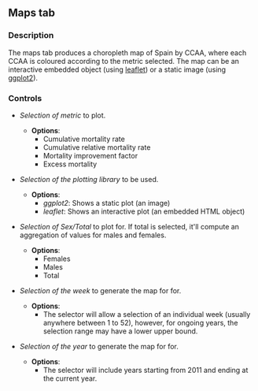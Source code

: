 ## Maps tab

### Description

The maps tab produces a choropleth map of Spain by CCAA, where each CCAA is coloured according to the metric selected. The map can be an interactive embedded object (using [leaflet](https://rstudio.github.io/leaflet/)) or a static image (using [ggplot2](https://ggplot2.tidyverse.org/reference/ggplot.html)).

### Controls


+  *Selection of metric* to plot.

    + **Options**:
      +  Cumulative mortality rate
      +  Cumulative relative mortality rate
      +  Mortality improvement factor
      +  Excess mortality

+   *Selection of the plotting library* to be used.
    
    + **Options**:
      + *ggplot2*: Shows a static plot (an image)
      + *leaflet*: Shows an interactive plot (an embedded HTML object)

+ *Selection of Sex/Total* to plot for. If total is selected, it'll compute an aggregation of values for males and females.

    + **Options**:
      + Females
      + Males
      + Total

+ *Selection of the week* to generate the map for for.

    + **Options**:
      + The selector will allow a selection of an individual week (usually anywhere between 1 to 52), however, for ongoing years, the selection range may have a lower upper bound.

+ *Selection of the year* to generate the map for for.

    + **Options**:
      + The selector will include years starting from 2011 and ending at the current year.

